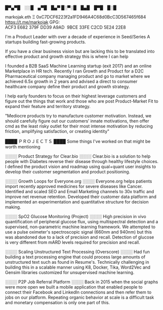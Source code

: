 █▀▄▀█ ░░█ ▄▀█ █▄▀
█░▀░█ █▄█ █▀█ █░█

markojak.eth Ξ 0xC7DCF6223f2a1FD946A4C68d0BcC3D567465f684
https://t.me/markojak
GPG: ACF3 E682 379F DD39 A9AD  9BCE 33FE C2CD 5E24 22E8

I'm a Product Leader with over a decade of experience in Seed/Series A startups building fast-growing products.

If you have a clear business vision but are lacking this to be translated into effective product and growth strategy this is where I can help

I founded a B2B SaaS Machine Learning startup (exit 2017) and an online Marketplace in HR tech. Recently I ran Growth and Product for a D2C Pharmaceutical company managing product and go to market where we achieved 6.5x growth in 2 years and advised a direct to consumer healthcare company define their product and growth strategy.

I help early founders to focus on their highest leverage customers and figure out the things that work and those who are post Product-Market Fit to expand their feature and territory strategy.

"Mediocre products try to manufacture customer motivation. Instead, we should carefully figure out our customers’ innate motivations, then offer cmd as the least risky outlet for their most intense motivation by reducing friction, amplifying satisfaction, or creating identity"

████ ＰＲＯＪＥＣＴＳ ████
Some things I've worked on that might be worth mentioning

░░░░ Product Strategy for Clear.bio ░░░░
Clear.bio is a solution to help people with Diabetes reverse their disease through healthy lifestyle choices. I defined the product vision and roadmap using qual+quant user insights to develop their customer segmentation and product positioning.

░░░░ Growth Loops for Everyone.org ░░░░
Everyone.org helps patients import recently approved medicines for severe diseases like Cancer. Identified and scaled SEO and Email Marketing channels to 30x traffic and improve net revenue retention. Developed their customer data platform and implemented an experimentation and quantitative structure for decision making.

░░░░ SpO2 Glucose Monitoring (Project) ░░░░
High precision in vivo quantification of peripheral glucose flux, using multispectral detection and a supervised, non-parametric machine learning framework. We attempted to use a pulse oximeter's spectroscopic signal (660nm and 940nm) but this was abandoned due to a lack of precision and recall. Detection of glucose is very different from mARD levels required for precision and recall.

░░░░ Scaling Unstructured Text Processing (Overscore) ░░░░
Had fun building a text processing engine that could process large amounts of unstructured text such as found in Resume's. Technically challenging in building this in a scalable manner using K8, Docker, Tika, Word2Vec and Gensim libraries customized for unsupervised machine learning.

░░░░ P2P Job Referral Platform ░░░░
Back in 2015 when the social graphs were more open we built a mobile application that enabled people to connect their Facebook and LinkedIn connections and then refer them to jobs on our platform. Repeating organic behavior at scale is a difficult task and monetary compensation is only one part of this.
